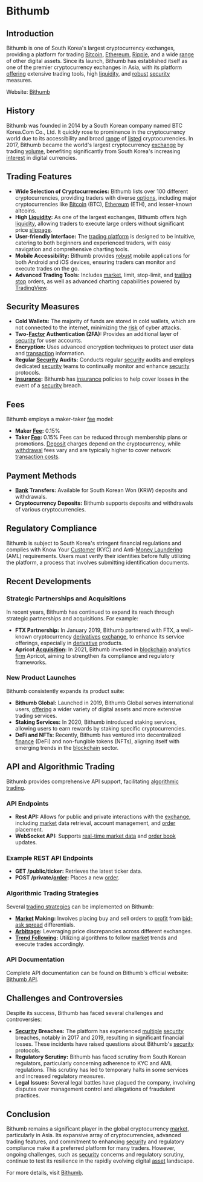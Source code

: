 # Bithumb

## Introduction
Bithumb is one of South Korea's largest cryptocurrency exchanges, providing a platform for trading [Bitcoin](../b/bitcoin.md), [Ethereum](../e/ethereum_.md), [Ripple](../r/ripple.md), and a wide [range](../r/range.md) of other digital assets. Since its launch, Bithumb has established itself as one of the premier cryptocurrency exchanges in Asia, with its platform [offering](../o/offering.md) extensive trading tools, high [liquidity](../l/liquidity.md), and [robust](../r/robust.md) [security](../s/security.md) measures.

Website: [Bithumb](https://www.bithumb.com)

## History
Bithumb was founded in 2014 by a South Korean company named BTC Korea.Com Co., Ltd. It quickly rose to prominence in the cryptocurrency world due to its accessibility and broad [range](../r/range.md) of [listed](../l/listed.md) cryptocurrencies. In 2017, Bithumb became the world's largest cryptocurrency [exchange](../e/exchange.md) by trading [volume](../v/volume.md), benefiting significantly from South Korea's increasing [interest](../i/interest.md) in digital currencies.

## Trading Features
- **Wide Selection of Cryptocurrencies:** Bithumb lists over 100 different cryptocurrencies, providing traders with diverse [options](../o/options.md), including major cryptocurrencies like [Bitcoin](../b/bitcoin.md) (BTC), [Ethereum](../e/ethereum_.md) (ETH), and lesser-known altcoins.
- **High [Liquidity](../l/liquidity.md):** As one of the largest exchanges, Bithumb offers high [liquidity](../l/liquidity.md), allowing traders to execute large orders without significant price [slippage](../s/slippage.md).
- **User-friendly Interface:** The [trading platform](../t/trading_platform.md) is designed to be intuitive, catering to both beginners and experienced traders, with easy navigation and comprehensive charting tools.
- **Mobile Accessibility:** Bithumb provides [robust](../r/robust.md) mobile applications for both Android and iOS devices, ensuring traders can monitor and execute trades on the go.
- **Advanced Trading Tools:** Includes [market](../m/market.md), limit, stop-limit, and [trailing stop](../t/trailing_stop.md) orders, as well as advanced charting capabilities powered by [TradingView](../t/tradingview.md).

## Security Measures
- **Cold Wallets:** The majority of funds are stored in cold wallets, which are not connected to the internet, minimizing the [risk](../r/risk.md) of cyber attacks.
- **Two-[Factor](../f/factor.md) Authentication (2FA):** Provides an additional layer of [security](../s/security.md) for user accounts.
- **Encryption:** Uses advanced encryption techniques to protect user data and [transaction](../t/transaction.md) information.
- **Regular [Security](../s/security.md) Audits:** Conducts regular [security](../s/security.md) audits and employs dedicated [security](../s/security.md) teams to continually monitor and enhance [security](../s/security.md) protocols. 
- **[Insurance](../i/insurance.md):** Bithumb has [insurance](../i/insurance.md) policies to help cover losses in the event of a [security](../s/security.md) breach.

## Fees
Bithumb employs a maker-taker [fee](../f/fee.md) model:
- **Maker [Fee](../f/fee.md):** 0.15%
- **Taker [Fee](../f/fee.md):** 0.15%
Fees can be reduced through membership plans or promotions. [Deposit](../d/deposit.md) charges depend on the cryptocurrency, while [withdrawal](../w/withdrawal.md) fees vary and are typically higher to cover network [transaction costs](../t/transaction_costs.md).

## Payment Methods
- **[Bank](../b/bank.md) Transfers:** Available for South Korean Won (KRW) deposits and withdrawals. 
- **Cryptocurrency Deposits:** Bithumb supports deposits and withdrawals of various cryptocurrencies. 

## Regulatory Compliance
Bithumb is subject to South Korea's stringent financial regulations and complies with Know Your [Customer](../c/customer.md) (KYC) and Anti-[Money Laundering](../m/money_laundering.md) (AML) requirements. Users must verify their identities before fully utilizing the platform, a process that involves submitting identification documents.

## Recent Developments
### Strategic Partnerships and Acquisitions
In recent years, Bithumb has continued to expand its reach through strategic partnerships and acquisitions. For example:
- **FTX Partnership:** In January 2019, Bithumb partnered with FTX, a well-known cryptocurrency [derivatives](../d/derivatives.md) [exchange](../e/exchange.md), to enhance its service offerings, especially in [derivative](../d/derivative.md) products.
- **Apricot [Acquisition](../a/acquisition.md):** In 2021, Bithumb invested in [blockchain](../b/blockchain_in_trading.md) analytics [firm](../f/firm.md) Apricot, aiming to strengthen its compliance and regulatory frameworks.

### New Product Launches
Bithumb consistently expands its product suite:
- **Bithumb Global:** Launched in 2019, Bithumb Global serves international users, [offering](../o/offering.md) a wider variety of digital assets and more extensive trading services.
- **Staking Services:** In 2020, Bithumb introduced staking services, allowing users to earn rewards by staking specific cryptocurrencies.
- **DeFi and NFTs:** Recently, Bithumb has ventured into decentralized [finance](../f/finance.md) (DeFi) and non-fungible tokens (NFTs), aligning itself with emerging trends in the [blockchain](../b/blockchain_in_trading.md) sector.

## API and Algorithmic Trading
Bithumb provides comprehensive API support, facilitating [algorithmic trading](../a/accountability.md). 
### API Endpoints
- **Rest API:** Allows for public and private interactions with the [exchange](../e/exchange.md), including [market](../m/market.md) data retrieval, account management, and [order](../o/order.md) placement.
- **WebSocket API:** Supports [real-time market data](../r/real-time_market_data.md) and [order book](../o/order_book.md) updates.

### Example REST API Endpoints
- **GET /public/ticker:** Retrieves the latest ticker data.
- **POST /private/[order](../o/order.md):** Places a new [order](../o/order.md).

### Algorithmic Trading Strategies 
Several [trading strategies](../t/trading_strategies.md) can be implemented on Bithumb:
- **[Market](../m/market.md) Making:** Involves placing buy and sell orders to [profit](../p/profit.md) from [bid-ask spread](../b/bid-ask_spread.md) differentials.
- **[Arbitrage](../a/arbitrage.md):** Leveraging price discrepancies across different exchanges.
- **[Trend Following](../t/trend_following.md):** Utilizing algorithms to follow [market](../m/market.md) trends and execute trades accordingly.

### API Documentation
Complete API documentation can be found on Bithumb's official website: [Bithumb API](https://api.bithumb.com).

## Challenges and Controversies
Despite its success, Bithumb has faced several challenges and controversies:
- **[Security](../s/security.md) Breaches:** The platform has experienced [multiple](../m/multiple.md) [security](../s/security.md) breaches, notably in 2017 and 2019, resulting in significant financial losses. These incidents have raised questions about Bithumb's [security](../s/security.md) protocols.
- **Regulatory Scrutiny:** Bithumb has faced scrutiny from South Korean regulators, particularly concerning adherence to KYC and AML regulations. This scrutiny has led to temporary halts in some services and increased regulatory measures.
- **Legal Issues:** Several legal battles have plagued the company, involving disputes over management control and allegations of fraudulent practices. 

## Conclusion
Bithumb remains a significant player in the global cryptocurrency [market](../m/market.md), particularly in Asia. Its expansive array of cryptocurrencies, advanced trading features, and commitment to enhancing [security](../s/security.md) and regulatory compliance make it a preferred platform for many traders. However, ongoing challenges, such as [security](../s/security.md) concerns and regulatory scrutiny, continue to test its resilience in the rapidly evolving digital [asset](../a/asset.md) landscape.

For more details, visit [Bithumb](https://www.bithumb.com).